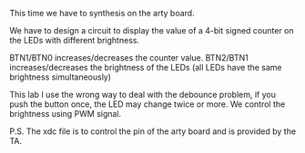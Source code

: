 This time we have to synthesis on the arty board.

We have to design a circuit to display the value of a 4-bit signed counter on the LEDs with different brightness.

BTN1/BTN0 increases/decreases the counter value.
BTN2/BTN1 increases/decreases the brightness of the LEDs
(all LEDs have the same brightness simultaneously)

This lab I use the wrong way to deal with the debounce problem, if you push the button once, the LED may change twice or more.
We control the brightness using PWM signal.

P.S. The xdc file is to control the pin of the arty board and is provided by the TA.
